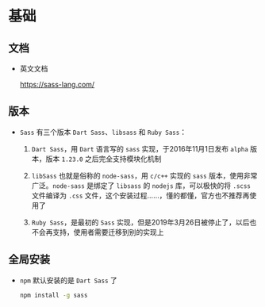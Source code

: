 # 基础

## 文档

+ 英文文档

    <https://sass-lang.com/>

## 版本

+ `Sass` 有三个版本 `Dart Sass`、`libsass` 和 `Ruby Sass`：

    1. `Dart Sass`，用 `Dart` 语言写的 `sass` 实现，于2016年11月1日发布 `alpha` 版本，版本 `1.23.0` 之后完全支持模块化机制

    2. `libSass` 也就是俗称的 `node-sass`，用 `c/c++` 实现的 `sass` 版本，使用非常广泛。`node-sass` 是绑定了 `libsass` 的 `nodejs` 库，可以极快的将 `.scss` 文件编译为 `.css` 文件，这个安装过程……，懂的都懂，官方也不推荐再使用了

    3. `Ruby Sass`，是最初的 `Sass` 实现，但是2019年3月26日被停止了，以后也不会再支持，使用者需要迁移到别的实现上

## 全局安装

+ `npm` 默认安装的是 `Dart Sass` 了

    ```bash
    npm install -g sass
    ```

